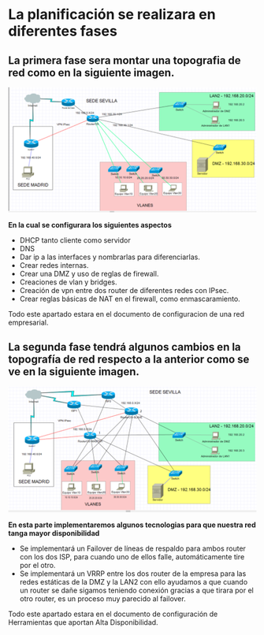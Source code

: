 # La planificación se realizara en diferentes fases
## La primera fase sera montar una topografia de red como en la siguiente imagen.
![Fase1 de Red](/ImagenesPI/FASE1.PNG)

__En la cual se configurara los siguientes aspectos__
- DHCP tanto cliente como servidor
- DNS
- Dar ip a las interfaces y nombrarlas para diferenciarlas.
- Crear redes internas.
- Crear una DMZ y uso de reglas de firewall.
- Creaciones de vlan y bridges.
- Creación de vpn entre dos router de diferentes redes con IPsec.
- Crear reglas básicas de NAT en el firewall, como enmascaramiento.

Todo este apartado estara en el documento de configuracion de una red empresarial.

## La segunda fase tendrá algunos cambios en la topografía de red respecto a la anterior como se ve en la siguiente imagen.
![Fase2 de Red](/ImagenesPI/PIFase2/Fase2.PNG)

__En esta parte implementaremos algunos tecnologias para que nuestra red tanga mayor disponibilidad__
- Se implementará un Failover de líneas de respaldo para ambos router con los dos ISP, para cuando uno de ellos falle, automáticamente tire por el otro.
- Se implementará un VRRP entre los dos router de la empresa para las redes estáticas de la DMZ y la LAN2 con ello ayudamos a que cuando un router se dañe sigamos teniendo conexión gracias a que tirara por el otro router, es un proceso muy parecido al failover.

Todo este apartado estara en el documento de configuración de Herramientas que aportan Alta Disponibilidad.





